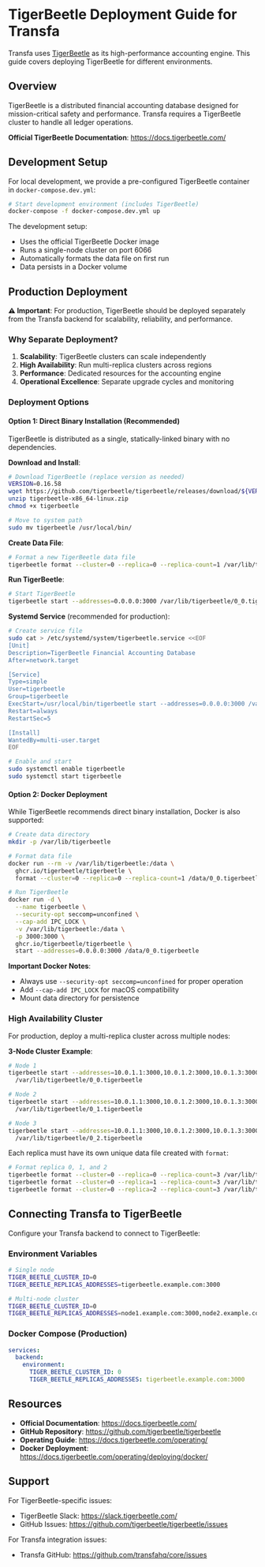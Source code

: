 # TigerBeetle Deployment Guide for Transfa

Transfa uses [TigerBeetle](https://tigerbeetle.com) as its high-performance accounting engine. This guide covers deploying TigerBeetle for different environments.

## Overview

TigerBeetle is a distributed financial accounting database designed for mission-critical safety and performance. Transfa requires a TigerBeetle cluster to handle all ledger operations.

**Official TigerBeetle Documentation**: https://docs.tigerbeetle.com/

## Development Setup

For local development, we provide a pre-configured TigerBeetle container in `docker-compose.dev.yml`:

```bash
# Start development environment (includes TigerBeetle)
docker-compose -f docker-compose.dev.yml up
```

The development setup:
- Uses the official TigerBeetle Docker image
- Runs a single-node cluster on port 6066
- Automatically formats the data file on first run
- Data persists in a Docker volume

## Production Deployment

**⚠️ Important**: For production, TigerBeetle should be deployed separately from the Transfa backend for scalability, reliability, and performance.

### Why Separate Deployment?

1. **Scalability**: TigerBeetle clusters can scale independently
2. **High Availability**: Run multi-replica clusters across regions
3. **Performance**: Dedicated resources for the accounting engine
4. **Operational Excellence**: Separate upgrade cycles and monitoring

### Deployment Options

#### Option 1: Direct Binary Installation (Recommended)

TigerBeetle is distributed as a single, statically-linked binary with no dependencies.

**Download and Install**:

```bash
# Download TigerBeetle (replace version as needed)
VERSION=0.16.58
wget https://github.com/tigerbeetle/tigerbeetle/releases/download/${VERSION}/tigerbeetle-x86_64-linux.zip
unzip tigerbeetle-x86_64-linux.zip
chmod +x tigerbeetle

# Move to system path
sudo mv tigerbeetle /usr/local/bin/
```

**Create Data File**:

```bash
# Format a new TigerBeetle data file
tigerbeetle format --cluster=0 --replica=0 --replica-count=1 /var/lib/tigerbeetle/0_0.tigerbeetle
```

**Run TigerBeetle**:

```bash
# Start TigerBeetle
tigerbeetle start --addresses=0.0.0.0:3000 /var/lib/tigerbeetle/0_0.tigerbeetle
```

**Systemd Service** (recommended for production):

```bash
# Create service file
sudo cat > /etc/systemd/system/tigerbeetle.service <<EOF
[Unit]
Description=TigerBeetle Financial Accounting Database
After=network.target

[Service]
Type=simple
User=tigerbeetle
Group=tigerbeetle
ExecStart=/usr/local/bin/tigerbeetle start --addresses=0.0.0.0:3000 /var/lib/tigerbeetle/0_0.tigerbeetle
Restart=always
RestartSec=5

[Install]
WantedBy=multi-user.target
EOF

# Enable and start
sudo systemctl enable tigerbeetle
sudo systemctl start tigerbeetle
```

#### Option 2: Docker Deployment

While TigerBeetle recommends direct binary installation, Docker is also supported:

```bash
# Create data directory
mkdir -p /var/lib/tigerbeetle

# Format data file
docker run --rm -v /var/lib/tigerbeetle:/data \
  ghcr.io/tigerbeetle/tigerbeetle \
  format --cluster=0 --replica=0 --replica-count=1 /data/0_0.tigerbeetle

# Run TigerBeetle
docker run -d \
  --name tigerbeetle \
  --security-opt seccomp=unconfined \
  --cap-add IPC_LOCK \
  -v /var/lib/tigerbeetle:/data \
  -p 3000:3000 \
  ghcr.io/tigerbeetle/tigerbeetle \
  start --addresses=0.0.0.0:3000 /data/0_0.tigerbeetle
```

**Important Docker Notes**:
- Always use `--security-opt seccomp=unconfined` for proper operation
- Add `--cap-add IPC_LOCK` for macOS compatibility
- Mount data directory for persistence

### High Availability Cluster

For production, deploy a multi-replica cluster across multiple nodes:

**3-Node Cluster Example**:

```bash
# Node 1
tigerbeetle start --addresses=10.0.1.1:3000,10.0.1.2:3000,10.0.1.3:3000 \
  /var/lib/tigerbeetle/0_0.tigerbeetle

# Node 2
tigerbeetle start --addresses=10.0.1.1:3000,10.0.1.2:3000,10.0.1.3:3000 \
  /var/lib/tigerbeetle/0_1.tigerbeetle

# Node 3
tigerbeetle start --addresses=10.0.1.1:3000,10.0.1.2:3000,10.0.1.3:3000 \
  /var/lib/tigerbeetle/0_2.tigerbeetle
```

Each replica must have its own unique data file created with `format`:

```bash
# Format replica 0, 1, and 2
tigerbeetle format --cluster=0 --replica=0 --replica-count=3 /var/lib/tigerbeetle/0_0.tigerbeetle
tigerbeetle format --cluster=0 --replica=1 --replica-count=3 /var/lib/tigerbeetle/0_1.tigerbeetle
tigerbeetle format --cluster=0 --replica=2 --replica-count=3 /var/lib/tigerbeetle/0_2.tigerbeetle
```

## Connecting Transfa to TigerBeetle

Configure your Transfa backend to connect to TigerBeetle:

### Environment Variables

```bash
# Single node
TIGER_BEETLE_CLUSTER_ID=0
TIGER_BEETLE_REPLICAS_ADDRESSES=tigerbeetle.example.com:3000

# Multi-node cluster
TIGER_BEETLE_CLUSTER_ID=0
TIGER_BEETLE_REPLICAS_ADDRESSES=node1.example.com:3000,node2.example.com:3000,node3.example.com:3000
```

### Docker Compose (Production)

```yaml
services:
  backend:
    environment:
      TIGER_BEETLE_CLUSTER_ID: 0
      TIGER_BEETLE_REPLICAS_ADDRESSES: tigerbeetle.example.com:3000
```


## Resources

- **Official Documentation**: https://docs.tigerbeetle.com/
- **GitHub Repository**: https://github.com/tigerbeetle/tigerbeetle
- **Operating Guide**: https://docs.tigerbeetle.com/operating/
- **Docker Deployment**: https://docs.tigerbeetle.com/operating/deploying/docker/

## Support

For TigerBeetle-specific issues:
- TigerBeetle Slack: https://slack.tigerbeetle.com/
- GitHub Issues: https://github.com/tigerbeetle/tigerbeetle/issues

For Transfa integration issues:
- Transfa GitHub: https://github.com/transfahq/core/issues
